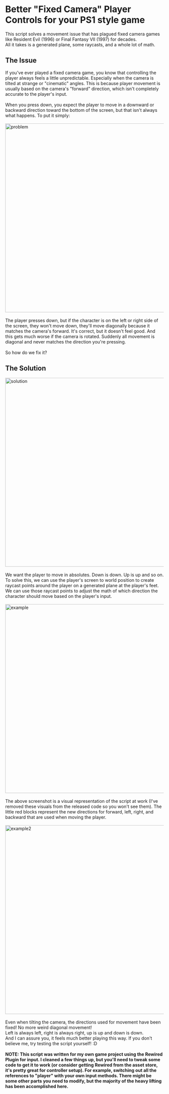 # Better "Fixed Camera" Player Controls for your PS1 style game
This script solves a movement issue that has plagued fixed camera games like Resident Evil (1996) or Final Fantasy VII (1997) for decades. 
<br>
All it takes is a generated plane, some raycasts, and a whole lot of math.
<br>
## The Issue
If you've ever played a fixed camera game, you know that controlling the player always feels a little unpredictable. Especially when the camera is tilted at strange or "cinematic" angles. This is because player movement is usually based on the camera's "forward" direction, which isn't completely accurate to the player's input.
<br>
<br>
When you press down, you expect the player to move in a downward or backward direction toward the bottom of the screen, but that isn't always what happens. To put it simply:
<br>
<br>
<img width="600" alt="problem" src="https://github.com/Braytendo/BetterFixedCameraControls/assets/10760359/7de3528a-b473-4e17-85da-b4b2623c14b5">
<br>
<br>
The player presses down, but if the character is on the left or right side of the screen, they won't move down, they'll move diagonally because it matches the camera's forward. It's correct, but it doesn't feel good. And this gets much worse if the camera is rotated. Suddenly all movement is diagonal and never matches the direction you're pressing.
<br>
<br>
So how do we fix it?
<br>
## The Solution
<img width="600" alt="solution" src="https://github.com/Braytendo/BetterFixedCameraControls/assets/10760359/184ff7b7-3cf7-4379-b48f-f2ffe42c0299">
<br>
<br>
We want the player to move in absolutes. Down is down. Up is up and so on. To solve this, we can use the player's screen to world position to create raycast points around the player on a generated plane at the player's feet. We can use those raycast points to adjust the math of which direction the character should move based on the player's input.
<br>
<br>
<img width="600" alt="example" src="https://github.com/Braytendo/BetterFixedCameraControls/assets/10760359/a2e96617-bee1-4406-8c82-d9ff14b89a62">
<br>
<br>
The above screenshot is a visual representation of the script at work (I've removed these visuals from the released code so you won't see them). The little red blocks represent the new directions for forward, left, right, and backward that are used when moving the player. 
<br>
<br>
<img width="600" alt="example2" src="https://github.com/Braytendo/BetterFixedCameraControls/assets/10760359/bca3cca4-21ca-47f1-a5f2-55d634477914">
<br>
<br>
Even when tilting the camera, the directions used for movement have been fixed! No more weird diagonal movement! 
<br>
Left is always left, right is always right, up is up and down is down.
<br>
And I can assure you, it feels much better playing this way. If you don't believe me, try testing the script yourself! :D
<br>
<br>
<b>NOTE: This script was written for my own game project using the Rewired Plugin for input. I cleaned a few things up, but you'll need to tweak some code to get it to work (or consider getting Rewired from the asset store, it's pretty great for controller setup). For example, switching out all the references to "player" with your own input methods. There might be some other parts you need to modify, but the majority of the heavy lifting has been accomplished here.</b>
